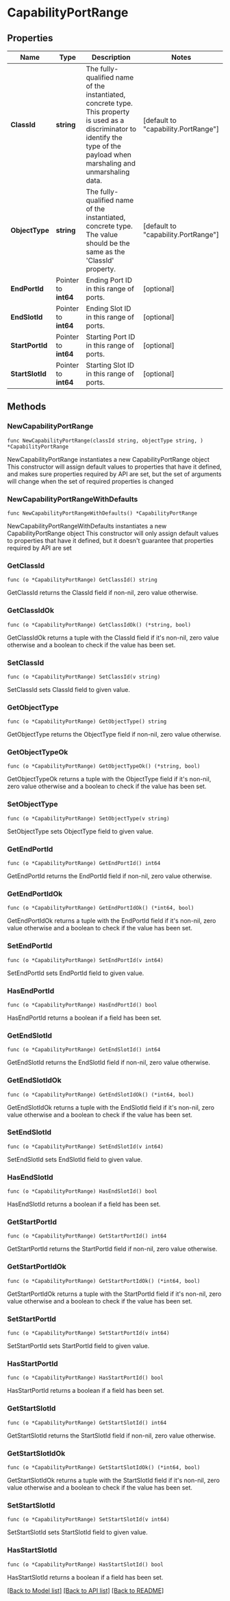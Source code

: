 # CapabilityPortRange

## Properties

Name | Type | Description | Notes
------------ | ------------- | ------------- | -------------
**ClassId** | **string** | The fully-qualified name of the instantiated, concrete type. This property is used as a discriminator to identify the type of the payload when marshaling and unmarshaling data. | [default to "capability.PortRange"]
**ObjectType** | **string** | The fully-qualified name of the instantiated, concrete type. The value should be the same as the &#39;ClassId&#39; property. | [default to "capability.PortRange"]
**EndPortId** | Pointer to **int64** | Ending Port ID in this range of ports. | [optional] 
**EndSlotId** | Pointer to **int64** | Ending Slot ID in this range of ports. | [optional] 
**StartPortId** | Pointer to **int64** | Starting Port ID in this range of ports. | [optional] 
**StartSlotId** | Pointer to **int64** | Starting Slot ID in this range of ports. | [optional] 

## Methods

### NewCapabilityPortRange

`func NewCapabilityPortRange(classId string, objectType string, ) *CapabilityPortRange`

NewCapabilityPortRange instantiates a new CapabilityPortRange object
This constructor will assign default values to properties that have it defined,
and makes sure properties required by API are set, but the set of arguments
will change when the set of required properties is changed

### NewCapabilityPortRangeWithDefaults

`func NewCapabilityPortRangeWithDefaults() *CapabilityPortRange`

NewCapabilityPortRangeWithDefaults instantiates a new CapabilityPortRange object
This constructor will only assign default values to properties that have it defined,
but it doesn't guarantee that properties required by API are set

### GetClassId

`func (o *CapabilityPortRange) GetClassId() string`

GetClassId returns the ClassId field if non-nil, zero value otherwise.

### GetClassIdOk

`func (o *CapabilityPortRange) GetClassIdOk() (*string, bool)`

GetClassIdOk returns a tuple with the ClassId field if it's non-nil, zero value otherwise
and a boolean to check if the value has been set.

### SetClassId

`func (o *CapabilityPortRange) SetClassId(v string)`

SetClassId sets ClassId field to given value.


### GetObjectType

`func (o *CapabilityPortRange) GetObjectType() string`

GetObjectType returns the ObjectType field if non-nil, zero value otherwise.

### GetObjectTypeOk

`func (o *CapabilityPortRange) GetObjectTypeOk() (*string, bool)`

GetObjectTypeOk returns a tuple with the ObjectType field if it's non-nil, zero value otherwise
and a boolean to check if the value has been set.

### SetObjectType

`func (o *CapabilityPortRange) SetObjectType(v string)`

SetObjectType sets ObjectType field to given value.


### GetEndPortId

`func (o *CapabilityPortRange) GetEndPortId() int64`

GetEndPortId returns the EndPortId field if non-nil, zero value otherwise.

### GetEndPortIdOk

`func (o *CapabilityPortRange) GetEndPortIdOk() (*int64, bool)`

GetEndPortIdOk returns a tuple with the EndPortId field if it's non-nil, zero value otherwise
and a boolean to check if the value has been set.

### SetEndPortId

`func (o *CapabilityPortRange) SetEndPortId(v int64)`

SetEndPortId sets EndPortId field to given value.

### HasEndPortId

`func (o *CapabilityPortRange) HasEndPortId() bool`

HasEndPortId returns a boolean if a field has been set.

### GetEndSlotId

`func (o *CapabilityPortRange) GetEndSlotId() int64`

GetEndSlotId returns the EndSlotId field if non-nil, zero value otherwise.

### GetEndSlotIdOk

`func (o *CapabilityPortRange) GetEndSlotIdOk() (*int64, bool)`

GetEndSlotIdOk returns a tuple with the EndSlotId field if it's non-nil, zero value otherwise
and a boolean to check if the value has been set.

### SetEndSlotId

`func (o *CapabilityPortRange) SetEndSlotId(v int64)`

SetEndSlotId sets EndSlotId field to given value.

### HasEndSlotId

`func (o *CapabilityPortRange) HasEndSlotId() bool`

HasEndSlotId returns a boolean if a field has been set.

### GetStartPortId

`func (o *CapabilityPortRange) GetStartPortId() int64`

GetStartPortId returns the StartPortId field if non-nil, zero value otherwise.

### GetStartPortIdOk

`func (o *CapabilityPortRange) GetStartPortIdOk() (*int64, bool)`

GetStartPortIdOk returns a tuple with the StartPortId field if it's non-nil, zero value otherwise
and a boolean to check if the value has been set.

### SetStartPortId

`func (o *CapabilityPortRange) SetStartPortId(v int64)`

SetStartPortId sets StartPortId field to given value.

### HasStartPortId

`func (o *CapabilityPortRange) HasStartPortId() bool`

HasStartPortId returns a boolean if a field has been set.

### GetStartSlotId

`func (o *CapabilityPortRange) GetStartSlotId() int64`

GetStartSlotId returns the StartSlotId field if non-nil, zero value otherwise.

### GetStartSlotIdOk

`func (o *CapabilityPortRange) GetStartSlotIdOk() (*int64, bool)`

GetStartSlotIdOk returns a tuple with the StartSlotId field if it's non-nil, zero value otherwise
and a boolean to check if the value has been set.

### SetStartSlotId

`func (o *CapabilityPortRange) SetStartSlotId(v int64)`

SetStartSlotId sets StartSlotId field to given value.

### HasStartSlotId

`func (o *CapabilityPortRange) HasStartSlotId() bool`

HasStartSlotId returns a boolean if a field has been set.


[[Back to Model list]](../README.md#documentation-for-models) [[Back to API list]](../README.md#documentation-for-api-endpoints) [[Back to README]](../README.md)


